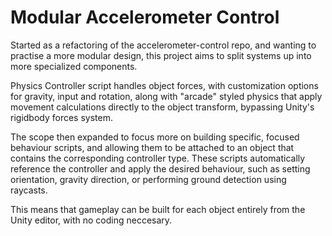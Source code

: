 # Modular Accelerometer Control

Started as a refactoring of the accelerometer-control repo, and wanting to practise a more modular design, this project aims to split systems up into more specialized components. 

Physics Controller script handles object forces, with customization options for gravity, input and rotation, along with "arcade" styled physics that apply movement calculations directly to the object transform, bypassing Unity's rigidbody forces system.

The scope then expanded to focus more on building specific, focused behaviour scripts, and allowing them to be attached to an object that contains the corresponding controller type. These scripts automatically reference the controller and apply the desired behaviour, such as setting orientation, gravity direction, or performing ground detection using raycasts. 

This means that gameplay can be built for each object entirely from the Unity editor, with no coding neccesary.
